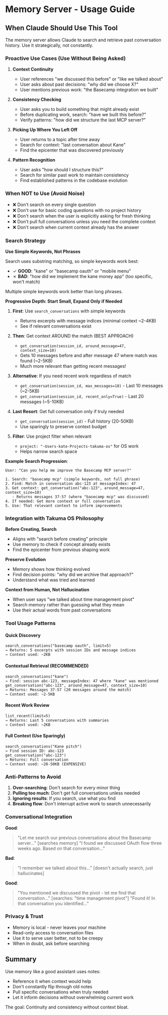 # Memory Server - Usage Guide

## When Claude Should Use This Tool

The memory server allows Claude to search and retrieve past conversation history. Use it strategically, not constantly.

### Proactive Use Cases (Use Without Being Asked)

1. **Context Continuity**
   - User references "we discussed this before" or "like we talked about"
   - User asks about past decisions: "why did we choose X?"
   - User mentions previous work: "the Basecamp integration we built"

2. **Consistency Checking**
   - User asks you to build something that might already exist
   - Before duplicating work, search: "have we built this before?"
   - Verify patterns: "how did we structure the last MCP server?"

3. **Picking Up Where You Left Off**
   - User returns to a topic after time away
   - Search for context: "last conversation about Kane"
   - Find the epicenter that was discovered previously

4. **Pattern Recognition**
   - User asks "how should I structure this?"
   - Search for similar past work to maintain consistency
   - Find established patterns in the codebase evolution

### When NOT to Use (Avoid Noise)

- ❌ Don't search on every single question
- ❌ Don't use for basic coding questions with no project history
- ❌ Don't search when the user is explicitly asking for fresh thinking
- ❌ Don't pull full conversations unless you need the complete context
- ❌ Don't search when current context already has the answer

### Search Strategy

**Use Simple Keywords, Not Phrases**

Search uses substring matching, so simple keywords work best:
- ✓ **GOOD**: "kane" or "basecamp oauth" or "mobile menu"
- ✗ **BAD**: "how did we implement the kane money app" (too specific, won't match)

Multiple simple keywords work better than long phrases.

**Progressive Depth: Start Small, Expand Only if Needed**

1. **First**: Use `search_conversations` with simple keywords
   - Returns excerpts with message indices (minimal context ~2-4KB)
   - See if relevant conversations exist

2. **Then**: Get context AROUND the match (BEST APPROACH)
   - `get_conversation(session_id, around_message=47, context_size=10)`
   - Gets 10 messages before and after message 47 where match was found (~2-5KB)
   - Much more relevant than getting recent messages!

3. **Alternative**: If you need recent work regardless of match
   - `get_conversation(session_id, max_messages=10)` - Last 10 messages (~2-5KB)
   - `get_conversation(session_id, recent_only=True)` - Last 20 messages (~5-10KB)

4. **Last Resort**: Get full conversation only if truly needed
   - `get_conversation(session_id)` - Full history (20-50KB)
   - Use sparingly to preserve context budget

5. **Filter**: Use project filter when relevant
   - `project: "-Users-kate-Projects-takuma-os"` for OS work
   - Helps narrow search space

**Example Search Progression**:
```
User: "Can you help me improve the Basecamp MCP server?"

1. Search: "basecamp mcp" (simple keywords, not full phrase)
2. Find: Match in conversation abc-123 at messageIndex: 47
3. Get context: get_conversation("abc-123", around_message=47, context_size=10)
   - Returns messages 37-57 (where "basecamp mcp" was discussed)
4. If needed: Get more context or full conversation
5. Use: That relevant context to inform improvements
```

### Integration with Takuma OS Philosophy

**Before Creating, Search**
- Aligns with "search before creating" principle
- Use memory to check if concept already exists
- Find the epicenter from previous shaping work

**Preserve Evolution**
- Memory shows how thinking evolved
- Find decision points: "why did we archive that approach?"
- Understand what was tried and learned

**Context from Human, Not Hallucination**
- When user says "we talked about time management pivot"
- Search memory rather than guessing what they mean
- Use their actual words from past conversations

### Tool Usage Patterns

#### Quick Discovery
```
search_conversations("basecamp oauth", limit=5)
→ Returns: 5 excerpts with session IDs and message indices
→ Context used: ~2KB
```

#### Contextual Retrieval (RECOMMENDED)
```
search_conversations("kane")
→ Find: session abc-123, messageIndex: 47 where "kane" was mentioned
get_conversation("abc-123", around_message=47, context_size=10)
→ Returns: Messages 37-57 (20 messages around the match)
→ Context used: ~2-5KB
```

#### Recent Work Review
```
list_recent(limit=5)
→ Returns: Last 5 conversations with summaries
→ Context used: ~2KB
```

#### Full Context (Use Sparingly)
```
search_conversations("Kane pitch")
→ Find session ID: abc-123
get_conversation("abc-123")
→ Returns: Full conversation
→ Context used: ~20-50KB (EXPENSIVE)
```

### Anti-Patterns to Avoid

1. **Over-searching**: Don't search for every minor thing
2. **Pulling too much**: Don't get full conversations unless needed
3. **Ignoring results**: If you search, use what you find
4. **Breaking flow**: Don't interrupt active work to search unnecessarily

### Conversational Integration

**Good**:
> "Let me search our previous conversations about the Basecamp server..."
> [searches memory]
> "I found we discussed OAuth flow three weeks ago. Based on that conversation..."

**Bad**:
> "I remember we talked about this..."
> [doesn't actually search, just hallucinates]

**Good**:
> "You mentioned we discussed the pivot - let me find that conversation..."
> [searches: "time management pivot"]
> "Found it! In that conversation you identified..."

### Privacy & Trust

- Memory is local - never leaves your machine
- Read-only access to conversation files
- Use it to serve user better, not to be creepy
- When in doubt, ask before searching

## Summary

Use memory like a good assistant uses notes:
- Reference it when context would help
- Don't constantly flip through old notes
- Pull specific conversations when truly needed
- Let it inform decisions without overwhelming current work

The goal: Continuity and consistency without context bloat.
